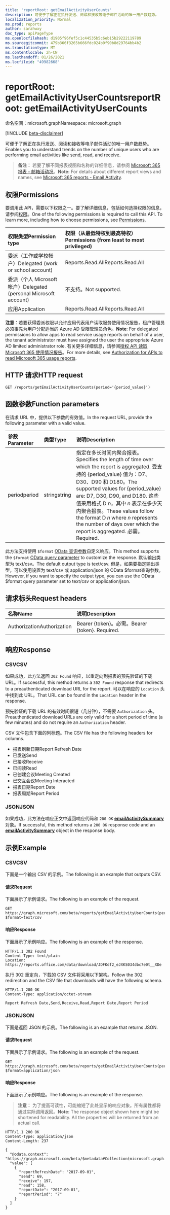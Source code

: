 ```yaml
---
title: 'reportRoot: getEmailActivityUserCounts'
description: 可便于了解正在执行发送、阅读和接收等电子邮件活动的唯一用户数趋势。
localization_priority: Normal
ms.prod: reports
author: sarahwxy
doc_type: apiPageType
ms.openlocfilehash: d1905f96fef5c1c44535b5c6eb15b29222119789
ms.sourcegitcommit: 479b366f3265b666fdc024b0f90b8d29764bb4b2
ms.translationtype: MT
ms.contentlocale: zh-CN
ms.lasthandoff: 01/26/2021
ms.locfileid: "49982668"
---
```

# <a name="reportroot-getemailactivityusercounts"></a><span data-ttu-id="897b7-103">reportRoot: getEmailActivityUserCounts</span><span class="sxs-lookup"><span data-stu-id="897b7-103">reportRoot: getEmailActivityUserCounts</span></span>

<span data-ttu-id="897b7-104">命名空间：microsoft.graph</span><span class="sxs-lookup"><span data-stu-id="897b7-104">Namespace: microsoft.graph</span></span>

[!INCLUDE [beta-disclaimer](../../includes/beta-disclaimer.md)]

<span data-ttu-id="897b7-105">可便于了解正在执行发送、阅读和接收等电子邮件活动的唯一用户数趋势。</span><span class="sxs-lookup"><span data-stu-id="897b7-105">Enables you to understand trends on the number of unique users who are performing email activities like send, read, and receive.</span></span>

> <span data-ttu-id="897b7-106">**备注：** 若要了解不同报表视图和名称的详细信息，请参阅 [Microsoft 365 报表 - 邮箱活动况](https://support.office.com/client/Email-activity-1cbe2c00-ca65-4fb9-9663-1bbfa58ebe44)。</span><span class="sxs-lookup"><span data-stu-id="897b7-106">**Note:** For details about different report views and names, see [Microsoft 365 reports - Email Activity](https://support.office.com/client/Email-activity-1cbe2c00-ca65-4fb9-9663-1bbfa58ebe44).</span></span>

## <a name="permissions"></a><span data-ttu-id="897b7-107">权限</span><span class="sxs-lookup"><span data-stu-id="897b7-107">Permissions</span></span>

<span data-ttu-id="897b7-p101">要调用此 API，需要以下权限之一。要了解详细信息，包括如何选择权限的信息，请参阅[权限](/graph/permissions-reference)。</span><span class="sxs-lookup"><span data-stu-id="897b7-p101">One of the following permissions is required to call this API. To learn more, including how to choose permissions, see [Permissions](/graph/permissions-reference).</span></span>

| <span data-ttu-id="897b7-110">权限类型</span><span class="sxs-lookup"><span data-stu-id="897b7-110">Permission type</span></span>                        | <span data-ttu-id="897b7-111">权限（从最低特权到最高特权）</span><span class="sxs-lookup"><span data-stu-id="897b7-111">Permissions (from least to most privileged)</span></span> |
| :------------------------------------- | :--------------------------------------- |
| <span data-ttu-id="897b7-112">委派（工作或学校帐户）</span><span class="sxs-lookup"><span data-stu-id="897b7-112">Delegated (work or school account)</span></span>     | <span data-ttu-id="897b7-113">Reports.Read.All</span><span class="sxs-lookup"><span data-stu-id="897b7-113">Reports.Read.All</span></span>                         |
| <span data-ttu-id="897b7-114">委派（个人 Microsoft 帐户）</span><span class="sxs-lookup"><span data-stu-id="897b7-114">Delegated (personal Microsoft account)</span></span> | <span data-ttu-id="897b7-115">不支持。</span><span class="sxs-lookup"><span data-stu-id="897b7-115">Not supported.</span></span>                           |
| <span data-ttu-id="897b7-116">应用</span><span class="sxs-lookup"><span data-stu-id="897b7-116">Application</span></span>                            | <span data-ttu-id="897b7-117">Reports.Read.All</span><span class="sxs-lookup"><span data-stu-id="897b7-117">Reports.Read.All</span></span>                         |

<span data-ttu-id="897b7-118">**注意**：若要获得委派权限以允许应用代表用户读取服务使用情况报告，租户管理员必须事先为用户分配适当的 Azure AD 受限管理员角色。</span><span class="sxs-lookup"><span data-stu-id="897b7-118">**Note**: For delegated permissions to allow apps to read service usage reports on behalf of a user, the tenant administrator must have assigned the user the appropriate Azure AD limited administrator role.</span></span> <span data-ttu-id="897b7-119">有关更多详细信息，请参阅[授权 API 读取 Microsoft 365 使用情况报告](/graph/reportroot-authorization)。</span><span class="sxs-lookup"><span data-stu-id="897b7-119">For more details, see [Authorization for APIs to read Microsoft 365 usage reports](/graph/reportroot-authorization).</span></span>

## <a name="http-request"></a><span data-ttu-id="897b7-120">HTTP 请求</span><span class="sxs-lookup"><span data-stu-id="897b7-120">HTTP request</span></span>

<!-- { "blockType": "ignored" } --> 

```http
GET /reports/getEmailActivityUserCounts(period='{period_value}')
```

## <a name="function-parameters"></a><span data-ttu-id="897b7-121">函数参数</span><span class="sxs-lookup"><span data-stu-id="897b7-121">Function parameters</span></span>

<span data-ttu-id="897b7-122">在请求 URL 中，提供以下参数的有效值。</span><span class="sxs-lookup"><span data-stu-id="897b7-122">In the request URL, provide the following parameter with a valid value.</span></span>

| <span data-ttu-id="897b7-123">参数</span><span class="sxs-lookup"><span data-stu-id="897b7-123">Parameter</span></span> | <span data-ttu-id="897b7-124">类型</span><span class="sxs-lookup"><span data-stu-id="897b7-124">Type</span></span>   | <span data-ttu-id="897b7-125">说明</span><span class="sxs-lookup"><span data-stu-id="897b7-125">Description</span></span>                              |
| :-------- | :----- | :--------------------------------------- |
| <span data-ttu-id="897b7-126">period</span><span class="sxs-lookup"><span data-stu-id="897b7-126">period</span></span>    | <span data-ttu-id="897b7-127">string</span><span class="sxs-lookup"><span data-stu-id="897b7-127">string</span></span> | <span data-ttu-id="897b7-128">指定在多长时间内聚合报表。</span><span class="sxs-lookup"><span data-stu-id="897b7-128">Specifies the length of time over which the report is aggregated.</span></span> <span data-ttu-id="897b7-129">受支持的 {period_value} 值为：D7、D30、D90 和 D180。</span><span class="sxs-lookup"><span data-stu-id="897b7-129">The supported values for {period_value} are: D7, D30, D90, and D180.</span></span> <span data-ttu-id="897b7-130">这些值采用格式 D *n*，其中 *n* 表示在多少天内聚合报表。</span><span class="sxs-lookup"><span data-stu-id="897b7-130">These values follow the format D *n* where *n* represents the number of days over which the report is aggregated.</span></span> <span data-ttu-id="897b7-131">必需。</span><span class="sxs-lookup"><span data-stu-id="897b7-131">Required.</span></span> |

<span data-ttu-id="897b7-132">此方法支持使用 `$format` [OData 查询参数](/graph/query-parameters)自定义响应。</span><span class="sxs-lookup"><span data-stu-id="897b7-132">This method supports the `$format` [OData query parameter](/graph/query-parameters) to customize the response.</span></span> <span data-ttu-id="897b7-133">默认输出类型为 text/csv。</span><span class="sxs-lookup"><span data-stu-id="897b7-133">The default output type is text/csv.</span></span> <span data-ttu-id="897b7-134">但是，如果要指定输出类型，可以使用设置为 text/csv 或 application/json 的 OData $format查询参数。</span><span class="sxs-lookup"><span data-stu-id="897b7-134">However, if you want to specify the output type, you can use the OData $format query parameter set to text/csv or application/json.</span></span>

## <a name="request-headers"></a><span data-ttu-id="897b7-135">请求标头</span><span class="sxs-lookup"><span data-stu-id="897b7-135">Request headers</span></span>

| <span data-ttu-id="897b7-136">名称</span><span class="sxs-lookup"><span data-stu-id="897b7-136">Name</span></span>          | <span data-ttu-id="897b7-137">说明</span><span class="sxs-lookup"><span data-stu-id="897b7-137">Description</span></span>               |
| :------------ | :------------------------ |
| <span data-ttu-id="897b7-138">Authorization</span><span class="sxs-lookup"><span data-stu-id="897b7-138">Authorization</span></span> | <span data-ttu-id="897b7-p105">Bearer {token}。必需。</span><span class="sxs-lookup"><span data-stu-id="897b7-p105">Bearer {token}. Required.</span></span> |

## <a name="response"></a><span data-ttu-id="897b7-141">响应</span><span class="sxs-lookup"><span data-stu-id="897b7-141">Response</span></span>

### <a name="csv"></a><span data-ttu-id="897b7-142">CSV</span><span class="sxs-lookup"><span data-stu-id="897b7-142">CSV</span></span>

<span data-ttu-id="897b7-143">如果成功，此方法返回 `302 Found` 响应，以重定向到报表的预先验证的下载 URL。</span><span class="sxs-lookup"><span data-stu-id="897b7-143">If successful, this method returns a `302 Found` response that redirects to a preauthenticated download URL for the report.</span></span> <span data-ttu-id="897b7-144">可以在响应的 `Location` 头中找到此 URL。</span><span class="sxs-lookup"><span data-stu-id="897b7-144">That URL can be found in the `Location` header in the response.</span></span>

<span data-ttu-id="897b7-145">预先验证的下载 URL 的有效时间很短（几分钟），不需要 `Authorization` 头。</span><span class="sxs-lookup"><span data-stu-id="897b7-145">Preauthenticated download URLs are only valid for a short period of time (a few minutes) and do not require an `Authorization` header.</span></span>

<span data-ttu-id="897b7-146">CSV 文件包含下面的列标题。</span><span class="sxs-lookup"><span data-stu-id="897b7-146">The CSV file has the following headers for columns.</span></span>

- <span data-ttu-id="897b7-147">报表刷新日期</span><span class="sxs-lookup"><span data-stu-id="897b7-147">Report Refresh Date</span></span>
- <span data-ttu-id="897b7-148">已发送</span><span class="sxs-lookup"><span data-stu-id="897b7-148">Send</span></span>
- <span data-ttu-id="897b7-149">已接收</span><span class="sxs-lookup"><span data-stu-id="897b7-149">Receive</span></span>
- <span data-ttu-id="897b7-150">已阅读</span><span class="sxs-lookup"><span data-stu-id="897b7-150">Read</span></span>
- <span data-ttu-id="897b7-151">已创建会议</span><span class="sxs-lookup"><span data-stu-id="897b7-151">Meeting Created</span></span>
- <span data-ttu-id="897b7-152">已交互会议</span><span class="sxs-lookup"><span data-stu-id="897b7-152">Meeting Interacted</span></span>
- <span data-ttu-id="897b7-153">报表日期</span><span class="sxs-lookup"><span data-stu-id="897b7-153">Report Date</span></span>
- <span data-ttu-id="897b7-154">报表周期</span><span class="sxs-lookup"><span data-stu-id="897b7-154">Report Period</span></span>

### <a name="json"></a><span data-ttu-id="897b7-155">JSON</span><span class="sxs-lookup"><span data-stu-id="897b7-155">JSON</span></span>

<span data-ttu-id="897b7-156">如果成功，此方法在响应正文中返回响应代码和 `200 OK` **[emailActivitySummary](../resources/emailactivitysummary.md)** 对象。</span><span class="sxs-lookup"><span data-stu-id="897b7-156">If successful, this method returns a `200 OK` response code and an **[emailActivitySummary](../resources/emailactivitysummary.md)** object in the response body.</span></span>

## <a name="example"></a><span data-ttu-id="897b7-157">示例</span><span class="sxs-lookup"><span data-stu-id="897b7-157">Example</span></span>

### <a name="csv"></a><span data-ttu-id="897b7-158">CSV</span><span class="sxs-lookup"><span data-stu-id="897b7-158">CSV</span></span>

<span data-ttu-id="897b7-159">下面是一个输出 CSV 的示例。</span><span class="sxs-lookup"><span data-stu-id="897b7-159">The following is an example that outputs CSV.</span></span>

#### <a name="request"></a><span data-ttu-id="897b7-160">请求</span><span class="sxs-lookup"><span data-stu-id="897b7-160">Request</span></span>

<span data-ttu-id="897b7-161">下面展示了示例请求。</span><span class="sxs-lookup"><span data-stu-id="897b7-161">The following is an example of the request.</span></span>


<!-- {
  "blockType": "ignored",
  "name": "reportroot_getemailactivityusercounts_csv"
}-->

```msgraph-interactive
GET https://graph.microsoft.com/beta/reports/getEmailActivityUserCounts(period='D7')?$format=text/csv
```


#### <a name="response"></a><span data-ttu-id="897b7-162">响应</span><span class="sxs-lookup"><span data-stu-id="897b7-162">Response</span></span>

<span data-ttu-id="897b7-163">下面展示了示例响应。</span><span class="sxs-lookup"><span data-stu-id="897b7-163">The following is an example of the response.</span></span>

<!-- { "blockType": "ignored" } --> 

```http
HTTP/1.1 302 Found
Content-Type: text/plain
Location: https://reports.office.com/data/download/JDFKdf2_eJXKS034dbc7e0t__XDe
```

<span data-ttu-id="897b7-164">执行 302 重定向，下载的 CSV 文件将采用以下架构。</span><span class="sxs-lookup"><span data-stu-id="897b7-164">Follow the 302 redirection and the CSV file that downloads will have the following schema.</span></span>

<!-- {
  "blockType": "response",
  "truncated": true,
  "@odata.type": "stream"
} -->

```http
HTTP/1.1 200 OK
Content-Type: application/octet-stream

Report Refresh Date,Send,Receive,Read,Report Date,Report Period
```

### <a name="json"></a><span data-ttu-id="897b7-165">JSON</span><span class="sxs-lookup"><span data-stu-id="897b7-165">JSON</span></span>

<span data-ttu-id="897b7-166">下面是返回 JSON 的示例。</span><span class="sxs-lookup"><span data-stu-id="897b7-166">The following is an example that returns JSON.</span></span>

#### <a name="request"></a><span data-ttu-id="897b7-167">请求</span><span class="sxs-lookup"><span data-stu-id="897b7-167">Request</span></span>

<span data-ttu-id="897b7-168">下面展示了示例请求。</span><span class="sxs-lookup"><span data-stu-id="897b7-168">The following is an example of the request.</span></span>


<!-- {
  "blockType": "ignored",
  "name": "reportroot_getemailactivityusercounts_json"
}-->

```msgraph-interactive
GET https://graph.microsoft.com/beta/reports/getEmailActivityUserCounts(period='D7')?$format=application/json
```


#### <a name="response"></a><span data-ttu-id="897b7-169">响应</span><span class="sxs-lookup"><span data-stu-id="897b7-169">Response</span></span>

<span data-ttu-id="897b7-170">下面展示了示例响应。</span><span class="sxs-lookup"><span data-stu-id="897b7-170">The following is an example of the response.</span></span>

> <span data-ttu-id="897b7-p107">**注意：** 为了提高可读性，可能缩短了此处显示的响应对象。所有属性都将通过实际调用返回。</span><span class="sxs-lookup"><span data-stu-id="897b7-p107">**Note:** The response object shown here might be shortened for readability. All the properties will be returned from an actual call.</span></span>

<!-- {
  "blockType": "response",
  "truncated": true,
  "@odata.type": "microsoft.graph.emailActivitySummary"
} -->

```http
HTTP/1.1 200 OK
Content-Type: application/json
Content-Length: 237

{
  "@odata.context": "https://graph.microsoft.com/beta/$metadata#Collection(microsoft.graph.emailActivitySummary)", 
  "value": [
    {
      "reportRefreshDate": "2017-09-01", 
      "send": 69, 
      "receive": 197, 
      "read": 158, 
      "reportDate": "2017-09-01", 
      "reportPeriod": "7"
    }
  ]
}
```
<!-- uuid: 8fcb5dbc-d5aa-4681-8e31-b001d5168d79 
2015-10-25 14:57:30 UTC -->
<!-- {
  "type": "#page.annotation",
  "description": "Example",
  "keywords": "",
  "section": "documentation",
  "tocPath": "",
  "suppressions": [
  ]
}-->


